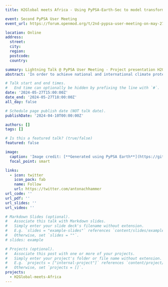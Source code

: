 ```yaml
---
title: H2Global meets Africa - Using PyPSA-Earth-Sec to model transformation paths of the energy systems in Europe and Africa

event: Second PyPSA User Meeting
event_url: https://forum.openmod.org/t/2nd-pypsa-user-meeting-on-may-27-2024-3-pm-6-pm-cest/4675/2

location: Online
address:
  street:
  city:
  region:
  postcode:
  country:

summary: Lightning Talk @ PyPSA User Meeting - Project presentation H2Global meets Africa - Using PyPSA-Earth-Sec to model transformation paths of the energy systems in Europe and Africa
abstract: 'In order to achieve national and international climate protection targets and to diversify Germanys and Europes energy supply and make it more secure, a ramp-up of the hydrogen economy both nationally and internationally is of crucial importance.The aim of the research project is to enable African partner countries to enter the global hydrogen economy. The transformation of the energy systems in Europe, Germany and Africa will be considered in an integrated manner through coupled energy system modeling in order to identify common transformation paths and potential. For this we are using the models PyPSA-Eur and PyPSA-Earth(-Sec). Initial modeling has already revealed major solar and wind potential across the entire continent of Africa. Further modeling is currently being carried out at country level with regard to synergies and conflicts between hydrogen exports and the national energy transition. Initial simulations for Morocco, Namibia and Kenya have already shown a correlation between high hydrogen exports and lower energy prices for the local population, while at the same time reducing emissions.'

# Talk start and end times.
#   End time can optionally be hidden by prefixing the line with `#`.
date: '2024-05-27T15:00:00Z'
date_end: '2024-05-27T18:00:00Z'
all_day: false

# Schedule page publish date (NOT talk date).
publishDate: '2024-04-10T00:00:00Z'

authors: []
tags: []

# Is this a featured talk? (true/false)
featured: false

image:
  caption: 'Image credit: [**Generated using PyPSA Earth**](https://github.com/pypsa-meets-earth/pypsa-earth)'
  focal_point: smart

links:
  - icon: twitter
    icon_pack: fab
    name: Follow
    url: https://twitter.com/antonachhammer
url_code: ''
url_pdf: ''
url_slides: ''
url_video: ''

# Markdown Slides (optional).
#   Associate this talk with Markdown slides.
#   Simply enter your slide deck's filename without extension.
#   E.g. `slides = "example-slides"` references `content/slides/example-slides.md`.
#   Otherwise, set `slides = ""`.
# slides: example

# Projects (optional).
#   Associate this post with one or more of your projects.
#   Simply enter your project's folder or file name without extension.
#   E.g. `projects = ["internal-project"]` references `content/project/deep-learning/index.md`.
#   Otherwise, set `projects = []`.
projects:
  - H2Global-meets-Africa
---
```


<!-- {{% callout note %}}
Click on the **Slides** button above to view the built-in slides feature.
{{% /callout %}} -->
